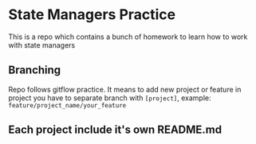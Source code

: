 # State Managers Practice

This is a repo which contains a bunch of homework to learn how to work with state managers

## Branching

Repo follows gitflow practice. It means to add new project or feature in project you have to separate branch with
`[project]`, example: `feature/project_name/your_feature`

## Each project include it's own README.md
